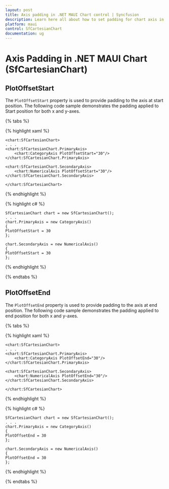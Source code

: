 ```yaml
---
layout: post
title: Axis padding in .NET MAUI Chart control | Syncfusion
description: Learn here all about how to set padding for chart axis in Syncfusion .NET MAUI Chart (SfCartesianChart) control.
platform: maui
control: SfCartesianChart
documentation: ug
---
```


# Axis Padding in .NET MAUI Chart (SfCartesianChart)

## PlotOffsetStart

The `PlotOffsetStart` property is used to provide padding to the axis at start position. The following code sample demonstrates the padding applied to Start position for both x and y-axes.

{% tabs %}

{% highlight xaml %}

    <chart:SfCartesianChart>
    . . .
    <chart:SfCartesianChart.PrimaryAxis>
        <chart:CategoryAxis PlotOffsetStart="30"/>
    </chart:SfCartesianChart.PrimaryAxis>

    <chart:SfCartesianChart.SecondaryAxis>
        <chart:NumericalAxis PlotOffsetStart="30"/>
    </chart:SfCartesianChart.SecondaryAxis>

    </chart:SfCartesianChart>

{% endhighlight %}

{% highlight c# %}

    SfCartesianChart chart = new SfCartesianChart();
    . . .
    chart.PrimaryAxis = new CategoryAxis()
    {
    PlotOffsetStart = 30
    };

    chart.SecondaryAxis = new NumericalAxis()
    {
    PlotOffsetStart = 30
    };

{% endhighlight %}

{% endtabs %}

## PlotOffsetEnd

The `PlotOffsetEnd` property is used to provide padding to the axis at end position. The following code sample demonstrates the padding applied to end position for both x and y-axes.

{% tabs %}

{% highlight xaml %}

    <chart:SfCartesianChart>
    . . .
    <chart:SfCartesianChart.PrimaryAxis>
        <chart:CategoryAxis PlotOffsetEnd="30"/>
    </chart:SfCartesianChart.PrimaryAxis>

    <chart:SfCartesianChart.SecondaryAxis>
        <chart:NumericalAxis PlotOffsetEnd="30"/>
    </chart:SfCartesianChart.SecondaryAxis>

    </chart:SfCartesianChart>

{% endhighlight %}

{% highlight c# %}

    SfCartesianChart chart = new SfCartesianChart();
    . . .
    chart.PrimaryAxis = new CategoryAxis()
    {
    PlotOffsetEnd = 30
    };

    chart.SecondaryAxis = new NumericalAxis()
    {
    PlotOffsetEnd = 30
    };

{% endhighlight %}

{% endtabs %}